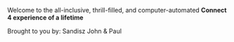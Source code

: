 Welcome to the all-inclusive, thrill-filled, and computer-automated
__Connect 4 experience of a lifetime__


Brought to you by:
Sandisz
John
& Paul
